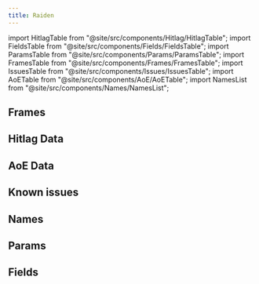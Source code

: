 ```yaml
---
title: Raiden
---
```


import HitlagTable from "@site/src/components/Hitlag/HitlagTable";
import FieldsTable from "@site/src/components/Fields/FieldsTable";
import ParamsTable from "@site/src/components/Params/ParamsTable";
import FramesTable from "@site/src/components/Frames/FramesTable";
import IssuesTable from "@site/src/components/Issues/IssuesTable";
import AoETable from "@site/src/components/AoE/AoETable";
import NamesList from "@site/src/components/Names/NamesList";

## Frames

<FramesTable item_key="raiden" />

## Hitlag Data

<HitlagTable item_key="raiden" />

## AoE Data

<AoETable item_key="raiden" />

## Known issues

<IssuesTable item_key="raiden" />

## Names

<NamesList item_key="raiden" />

## Params

<ParamsTable item_key="raiden" />

## Fields

<FieldsTable item_key="raiden" />

